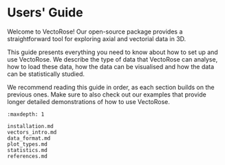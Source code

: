 # Users' Guide

Welcome to VectoRose! Our open-source package provides a straightforward
tool for exploring axial and vectorial data in 3D.

This guide presents everything you need to know about how to set up and use
VectoRose. We describe the type of data that VectoRose can analyse, how to
load these data, how the data can be visualised and how the data can be
statistically studied.

We recommend reading this guide in order, as each section builds on the
previous ones. Make sure to also check out our examples that provide longer
detailed demonstrations of how to use VectoRose.

```{toctree}
:maxdepth: 1

installation.md
vectors_intro.md
data_format.md
plot_types.md
statistics.md
references.md
```